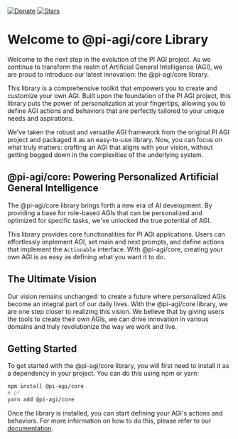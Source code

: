 [![Donate](https://img.shields.io/badge/Donate-Buy%20Me%20a%20Coffee-yellow.svg)](https://www.buymeacoffee.com/RwIpTEd)
[![Stars](https://img.shields.io/github/stars/pi-agi/core.svg?style=flat-square)](https://github.com/pi-agi/core/stargazers)

# Welcome to @pi-agi/core Library

Welcome to the next step in the evolution of the PI AGI project. As we continue to transform the realm of Artificial General Intelligence (AGI), we are proud to introduce our latest innovation: the @pi-agi/core library.

This library is a comprehensive toolkit that empowers you to create and customize your own AGI. Built upon the foundation of the PI AGI project, this library puts the power of personalization at your fingertips, allowing you to define AGI actions and behaviors that are perfectly tailored to your unique needs and aspirations.

We've taken the robust and versatile AGI framework from the original PI AGI project and packaged it as an easy-to-use library. Now, you can focus on what truly matters: crafting an AGI that aligns with your vision, without getting bogged down in the complexities of the underlying system.

## @pi-agi/core: Powering Personalized Artificial General Intelligence

The @pi-agi/core library brings forth a new era of AI development. By providing a base for role-based AGIs that can be personalized and optimized for specific tasks, we've unlocked the true potential of AGI.

This library provides core functionalities for PI AGI applications. Users can effortlessly implement AGI, set main and next prompts, and define actions that implement the `Actionable` interface. With @pi-agi/core, creating your own AGI is as easy as defining what you want it to do.

## The Ultimate Vision

Our vision remains unchanged: to create a future where personalized AGIs become an integral part of our daily lives. With the @pi-agi/core library, we are one step closer to realizing this vision. We believe that by giving users the tools to create their own AGIs, we can drive innovation in various domains and truly revolutionize the way we work and live.

## Getting Started

To get started with the @pi-agi/core library, you will first need to install it as a dependency in your project. You can do this using npm or yarn:

```bash
npm install @pi-agi/core
# or
yarn add @pi-agi/core
```

Once the library is installed, you can start defining your AGI's actions and behaviors. For more information on how to do this, please refer to our [documentation](https://github.com/pi-agi/core/docs/DOCUMENTATION.md).

